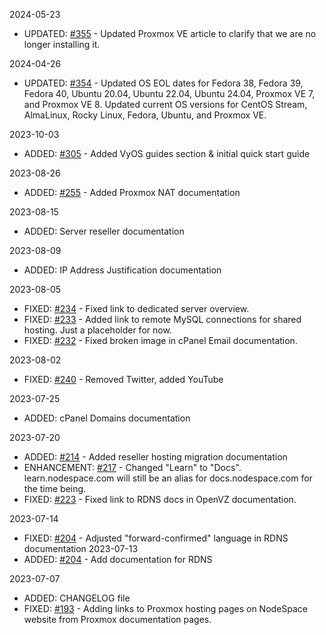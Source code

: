 2024-05-23
- UPDATED: [#355](https://bugzilla.nodespace.com/show_bug.cgi?id=355) - Updated Proxmox VE article to clarify that we are no longer installing it.

2024-04-26
- UPDATED: [#354](https://bugzilla.nodespace.com/show_bug.cgi?id=354) - Updated OS EOL dates for Fedora 38, Fedora 39, Fedora 40, Ubuntu 20.04, Ubuntu 22.04, Ubuntu 24.04, Proxmox VE 7, and Proxmox VE 8. Updated current OS versions for CentOS Stream, AlmaLinux, Rocky Linux, Fedora, Ubuntu, and Proxmox VE.

2023-10-03
- ADDED: [#305](https://bugzilla.nodespace.com/show_bug.cgi?id=305) - Added VyOS guides section & initial quick start guide

2023-08-26
- ADDED: [#255](https://bugzilla.nodespace.com/show_bug.cgi?id=255) - Added Proxmox NAT documentation

2023-08-15
- ADDED: Server reseller documentation

2023-08-09
- ADDED: IP Address Justification documentation

2023-08-05
- FIXED: [#234](https://bugzilla.nodespace.com/show_bug.cgi?id=234) - Fixed link to dedicated server overview.
- FIXED: [#233](https://bugzilla.nodespace.com/show_bug.cgi?id=233) - Added link to remote MySQL connections for shared hosting. Just a placeholder for now.
- FIXED: [#232](https://bugzilla.nodespace.com/show_bug.cgi?id=232) - Fixed broken image in cPanel Email documentation.

2023-08-02
- FIXED: [#240](https://bugzilla.nodespace.com/show_bug.cgi?id=240) - Removed Twitter, added YouTube

2023-07-25
- ADDED: cPanel Domains documentation

2023-07-20
- ADDED: [#214](https://bugzilla.nodespace.com/show_bug.cgi?id=214) - Added reseller hosting migration documentation
- ENHANCEMENT: [#217](https://bugzill.nodespace.com/show_bug.cgi?id=217) - Changed "Learn" to "Docs". learn.nodespace.com will still be an alias for docs.nodespace.com for the time being.
- FIXED: [#223](https://bugzilla.nodespace.com/show_bug.cgi?id=226) - Fixed link to RDNS docs in OpenVZ documentation.

2023-07-14
- FIXED: [#204](https://bugzilla.nodespace.com/show_bug.cgi?id=204) - Adjusted "forward-confirmed" language in RDNS documentation
2023-07-13
- ADDED: [#204](https://bugzilla.nodespace.com/show_bug.cgi?id=204) - Add documentation for RDNS

2023-07-07
- ADDED: CHANGELOG file
- FIXED: [#193](https://bugzilla.nodespace.com/show_bug.cgi?id=193) - Adding links to Proxmox hosting pages on NodeSpace website from Proxmox documentation pages.